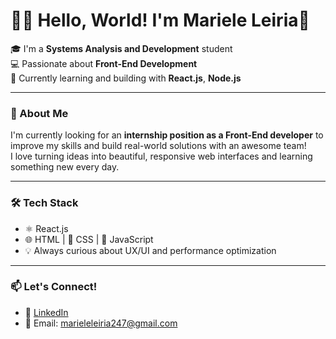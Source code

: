 # 👩‍💻 Hello, World! I'm Mariele Leiria👋


🎓 I'm a **Systems Analysis and Development** student  
💻 Passionate about **Front-End Development**  
🌱 Currently learning and building with  **React.js**, **Node.js**

---

### 🚀 About Me

I'm currently looking for an **internship position as a Front-End developer** to improve my skills and build real-world solutions with an awesome team!  
I love turning ideas into beautiful, responsive web interfaces and learning something new every day.  

---

### 🛠️ Tech Stack

- ⚛️ React.js
- 🌐 HTML | 🎨 CSS | 🧠 JavaScript
- 💡 Always curious about UX/UI and performance optimization

---

### 📫 Let's Connect!

- 💼 [LinkedIn](https://www.linkedin.com/in/marieleleiria/)
- 📧 Email: marieleleiria247@gmail.com


